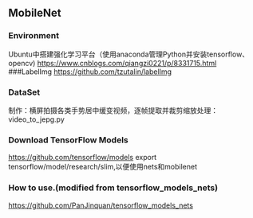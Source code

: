 ## MobileNet
### Environment
Ubuntu中搭建强化学习平台（使用anaconda管理Python并安装tensorflow、opencv)
https://www.cnblogs.com/qiangzi0221/p/8331715.html
###LabelImg
https://github.com/tzutalin/labelImg
### DataSet
制作：横屏拍摄各类手势居中缓变视频，逐帧提取并裁剪缩放处理：video_to_jepg.py
### Download TensorFlow Models
https://github.com/tensorflow/models
export tensorflow/model/research/slim,以便使用nets和mobilenet
### How to use.(modified from tensorflow_models_nets)
https://github.com/PanJinquan/tensorflow_models_nets

